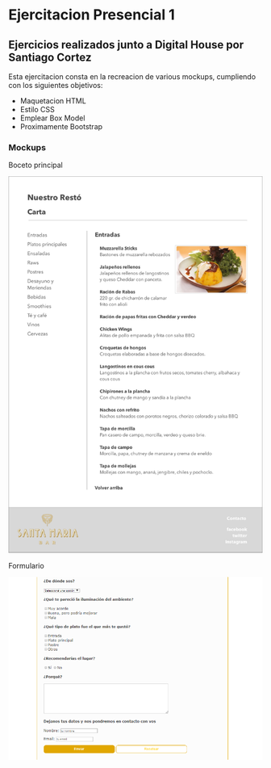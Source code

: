 # Ejercitacion Presencial 1

## Ejercicios realizados junto a Digital House por Santiago Cortez

Esta ejercitacion consta en la recreacion de various mockups, cumpliendo con los siguientes objetivos:

* Maquetacion HTML
* Estilo CSS
* Emplear Box Model
* Proximamente Bootstrap

### Mockups

Boceto principal

![Boceto Principa;](img/boceto-carta.png)

Formulario

![Formulario](img/formulario.png)
